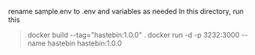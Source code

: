 rename sample.env to .env and variables as needed
In this directory, run this

> docker build --tag="hastebin:1.0.0" .
> docker run -d -p 3232:3000 --name hastebin hastebin:1.0.0